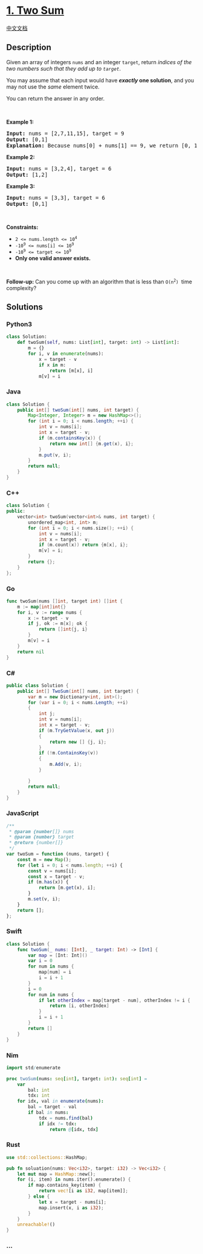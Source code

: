 # [1. Two Sum](https://leetcode.com/problems/two-sum)

[中文文档](/solution/0000-0099/0001.Two%20Sum/README.md)

## Description

<p>Given an array of integers <code>nums</code>&nbsp;and an integer <code>target</code>, return <em>indices of the two numbers such that they add up to <code>target</code></em>.</p>

<p>You may assume that each input would have <strong><em>exactly</em> one solution</strong>, and you may not use the <em>same</em> element twice.</p>

<p>You can return the answer in any order.</p>

<p>&nbsp;</p>
<p><strong class="example">Example 1:</strong></p>

<pre>
<strong>Input:</strong> nums = [2,7,11,15], target = 9
<strong>Output:</strong> [0,1]
<strong>Explanation:</strong> Because nums[0] + nums[1] == 9, we return [0, 1].
</pre>

<p><strong class="example">Example 2:</strong></p>

<pre>
<strong>Input:</strong> nums = [3,2,4], target = 6
<strong>Output:</strong> [1,2]
</pre>

<p><strong class="example">Example 3:</strong></p>

<pre>
<strong>Input:</strong> nums = [3,3], target = 6
<strong>Output:</strong> [0,1]
</pre>

<p>&nbsp;</p>
<p><strong>Constraints:</strong></p>

<ul>
	<li><code>2 &lt;= nums.length &lt;= 10<sup>4</sup></code></li>
	<li><code>-10<sup>9</sup> &lt;= nums[i] &lt;= 10<sup>9</sup></code></li>
	<li><code>-10<sup>9</sup> &lt;= target &lt;= 10<sup>9</sup></code></li>
	<li><strong>Only one valid answer exists.</strong></li>
</ul>

<p>&nbsp;</p>
<strong>Follow-up:&nbsp;</strong>Can you come up with an algorithm that is less than&nbsp;<code>O(n<sup>2</sup>)&nbsp;</code>time complexity?

## Solutions

<!-- tabs:start -->

### **Python3**

```python
class Solution:
    def twoSum(self, nums: List[int], target: int) -> List[int]:
        m = {}
        for i, v in enumerate(nums):
            x = target - v
            if x in m:
                return [m[x], i]
            m[v] = i
```

### **Java**

```java
class Solution {
    public int[] twoSum(int[] nums, int target) {
        Map<Integer, Integer> m = new HashMap<>();
        for (int i = 0; i < nums.length; ++i) {
            int v = nums[i];
            int x = target - v;
            if (m.containsKey(x)) {
                return new int[] {m.get(x), i};
            }
            m.put(v, i);
        }
        return null;
    }
}
```

### **C++**

```cpp
class Solution {
public:
    vector<int> twoSum(vector<int>& nums, int target) {
        unordered_map<int, int> m;
        for (int i = 0; i < nums.size(); ++i) {
            int v = nums[i];
            int x = target - v;
            if (m.count(x)) return {m[x], i};
            m[v] = i;
        }
        return {};
    }
};
```

### **Go**

```go
func twoSum(nums []int, target int) []int {
	m := map[int]int{}
	for i, v := range nums {
		x := target - v
		if j, ok := m[x]; ok {
			return []int{j, i}
		}
		m[v] = i
	}
	return nil
}
```

### **C#**

```cs
public class Solution {
    public int[] TwoSum(int[] nums, int target) {
        var m = new Dictionary<int, int>();
        for (var i = 0; i < nums.Length; ++i)
        {
            int j;
            int v = nums[i];
            int x = target - v;
            if (m.TryGetValue(x, out j))
            {
                return new [] {j, i};
            }
            if (!m.ContainsKey(v))
            {
                m.Add(v, i);
            }

        }
        return null;
    }
}
```

### **JavaScript**

```js
/**
 * @param {number[]} nums
 * @param {number} target
 * @return {number[]}
 */
var twoSum = function (nums, target) {
    const m = new Map();
    for (let i = 0; i < nums.length; ++i) {
        const v = nums[i];
        const x = target - v;
        if (m.has(x)) {
            return [m.get(x), i];
        }
        m.set(v, i);
    }
    return [];
};
```

### **Swift**

```swift
class Solution {
    func twoSum(_ nums: [Int], _ target: Int) -> [Int] {
        var map = [Int: Int]()
        var i = 0
        for num in nums {
            map[num] = i
            i = i + 1
        }
        i = 0
        for num in nums {
            if let otherIndex = map[target - num], otherIndex != i {
                return [i, otherIndex]
            }
            i = i + 1
        }
        return []
    }
}
```

### **Nim**

```nim
import std/enumerate

proc twoSum(nums: seq[int], target: int): seq[int] =
    var
        bal: int
        tdx: int
    for idx, val in enumerate(nums):
        bal = target - val
        if bal in nums:
            tdx = nums.find(bal)
            if idx != tdx:
                return @[idx, tdx]

```

### **Rust**

```rust
use std::collections::HashMap;

pub fn soluation(nums: Vec<i32>, target: i32) -> Vec<i32> {
    let mut map = HashMap::new();
    for (i, item) in nums.iter().enumerate() {
        if map.contains_key(item) {
            return vec![i as i32, map[item]];
        } else {
            let x = target - nums[i];
            map.insert(x, i as i32);
        }
    }
    unreachable!()
}
```

### **...**

```

```

<!-- tabs:end -->
